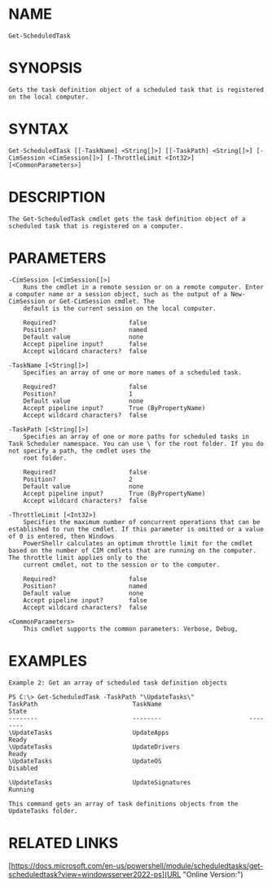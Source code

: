 # NAME
    Get-ScheduledTask

# SYNOPSIS
    Gets the task definition object of a scheduled task that is registered on the local computer.


# SYNTAX
    Get-ScheduledTask [[-TaskName] <String[]>] [[-TaskPath] <String[]>] [-CimSession <CimSession[]>] [-ThrottleLimit <Int32>] [<CommonParameters>]


# DESCRIPTION
    The Get-ScheduledTask cmdlet gets the task definition object of a scheduled task that is registered on a computer.



# PARAMETERS
    -CimSession [<CimSession[]>]
        Runs the cmdlet in a remote session or on a remote computer. Enter a computer name or a session object, such as the output of a New-CimSession or Get-CimSession cmdlet. The
        default is the current session on the local computer.

        Required?                    false
        Position?                    named
        Default value                none
        Accept pipeline input?       false
        Accept wildcard characters?  false

    -TaskName [<String[]>]
        Specifies an array of one or more names of a scheduled task.

        Required?                    false
        Position?                    1
        Default value                none
        Accept pipeline input?       True (ByPropertyName)
        Accept wildcard characters?  false

    -TaskPath [<String[]>]
        Specifies an array of one or more paths for scheduled tasks in Task Scheduler namespace. You can use \ for the root folder. If you do not specify a path, the cmdlet uses the
        root folder.

        Required?                    false
        Position?                    2
        Default value                none
        Accept pipeline input?       True (ByPropertyName)
        Accept wildcard characters?  false

    -ThrottleLimit [<Int32>]
        Specifies the maximum number of concurrent operations that can be established to run the cmdlet. If this parameter is omitted or a value of 0 is entered, then Windows
        PowerShellr calculates an optimum throttle limit for the cmdlet based on the number of CIM cmdlets that are running on the computer. The throttle limit applies only to the
        current cmdlet, not to the session or to the computer.

        Required?                    false
        Position?                    named
        Default value                none
        Accept pipeline input?       false
        Accept wildcard characters?  false

    <CommonParameters>
        This cmdlet supports the common parameters: Verbose, Debug,

# EXAMPLES

    Example 2: Get an array of scheduled task definition objects

    PS C:\> Get-ScheduledTask -TaskPath "\UpdateTasks\"
    TaskPath                          TaskName                        State
    --------                          --------                        --------
    \UpdateTasks                      UpdateApps                      Ready
    \UpdateTasks                      UpdateDrivers                   Ready
    \UpdateTasks                      UpdateOS                        Disabled

    \UpdateTasks                      UpdateSignatures                Running

    This command gets an array of task definitions objects from the UpdateTasks folder.

# RELATED LINKS
[https://docs.microsoft.com/en-us/powershell/module/scheduledtasks/get-scheduledtask?view=windowsserver2022-ps](URL "Online Version:")
    